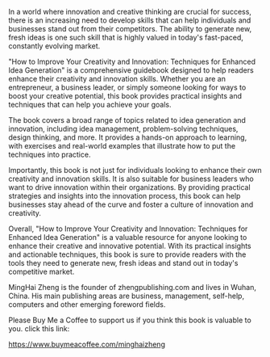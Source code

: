 

In a world where innovation and creative thinking are crucial for success, there is an increasing need to develop skills that can help individuals and businesses stand out from their competitors. The ability to generate new, fresh ideas is one such skill that is highly valued in today's fast-paced, constantly evolving market.

"How to Improve Your Creativity and Innovation: Techniques for Enhanced Idea Generation" is a comprehensive guidebook designed to help readers enhance their creativity and innovation skills. Whether you are an entrepreneur, a business leader, or simply someone looking for ways to boost your creative potential, this book provides practical insights and techniques that can help you achieve your goals.

The book covers a broad range of topics related to idea generation and innovation, including idea management, problem-solving techniques, design thinking, and more. It provides a hands-on approach to learning, with exercises and real-world examples that illustrate how to put the techniques into practice.

Importantly, this book is not just for individuals looking to enhance their own creativity and innovation skills. It is also suitable for business leaders who want to drive innovation within their organizations. By providing practical strategies and insights into the innovation process, this book can help businesses stay ahead of the curve and foster a culture of innovation and creativity.

Overall, "How to Improve Your Creativity and Innovation: Techniques for Enhanced Idea Generation" is a valuable resource for anyone looking to enhance their creative and innovative potential. With its practical insights and actionable techniques, this book is sure to provide readers with the tools they need to generate new, fresh ideas and stand out in today's competitive market.

MingHai Zheng is the founder of zhengpublishing.com and lives in Wuhan, China. His main publishing areas are business, management, self-help, computers and other emerging foreword fields.

Please Buy Me a Coffee to support us if you think this book is valuable to you. click this link:

https://www.buymeacoffee.com/minghaizheng
